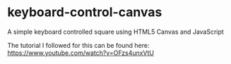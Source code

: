 # keyboard-control-canvas
A simple keyboard controlled square using HTML5 Canvas and JavaScript

The tutorial I followed for this can be found here: https://www.youtube.com/watch?v=OFzs4unxVtU
